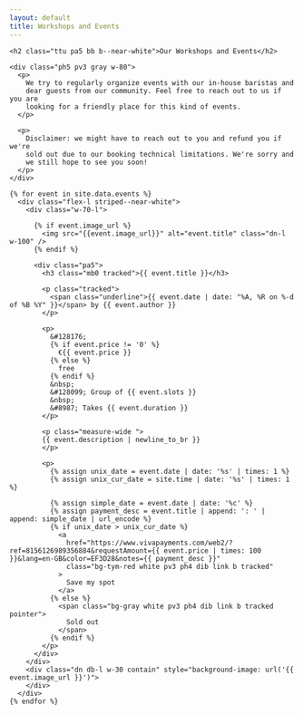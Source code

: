 ```yaml
---
layout: default
title: Workshops and Events
---
```


<div class="">
  <div class="black lh-copy w-100 mt5">

    <h2 class="ttu pa5 bb b--near-white">Our Workshops and Events</h2>

    <div class="ph5 pv3 gray w-80">
      <p>
        We try to regularly organize events with our in-house baristas and
        dear guests from our community. Feel free to reach out to us if you are
        looking for a friendly place for this kind of events.
      </p>

      <p>
        Disclaimer: we might have to reach out to you and refund you if we're
        sold out due to our booking technical limitations. We're sorry and
        we still hope to see you soon!
      </p>
    </div>

    {% for event in site.data.events %}
      <div class="flex-l striped--near-white">
        <div class="w-70-l">

          {% if event.image_url %}
            <img src="{{event.image_url}}" alt="event.title" class="dn-l w-100" />
          {% endif %}

          <div class="pa5">
            <h3 class="mb0 tracked">{{ event.title }}</h3>

            <p class="tracked">
              <span class="underline">{{ event.date | date: "%A, %R on %-d of %B %Y" }}</span> by {{ event.author }}
            </p>

            <p>
              &#128176;
              {% if event.price != '0' %}
                €{{ event.price }}
              {% else %}
                free
              {% endif %}
              &nbsp;
              &#128099; Group of {{ event.slots }}
              &nbsp;
              &#8987; Takes {{ event.duration }}
            </p>

            <p class="measure-wide ">
            {{ event.description | newline_to_br }}
            </p>

            <p>
              {% assign unix_date = event.date | date: '%s' | times: 1 %}
              {% assign unix_cur_date = site.time | date: '%s' | times: 1 %}

              {% assign simple_date = event.date | date: '%c' %}
              {% assign payment_desc = event.title | append: ': ' | append: simple_date | url_encode %}
              {% if unix_date > unix_cur_date %}
                <a
                  href="https://www.vivapayments.com/web2/?ref=8156126989356884&requestAmount={{ event.price | times: 100 }}&lang=en-GB&color=EF3D28&notes={{ payment_desc }}"
                  class="bg-tym-red white pv3 ph4 dib link b tracked"
                >
                  Save my spot
                </a>
              {% else %}
                <span class="bg-gray white pv3 ph4 dib link b tracked pointer">
                  Sold out
                </span>
              {% endif %}
            </p>
          </div>
        </div>
        <div class="dn db-l w-30 contain" style="background-image: url('{{ event.image_url }}')">
        </div>
      </div>
    {% endfor %}
  </div>
</div>
